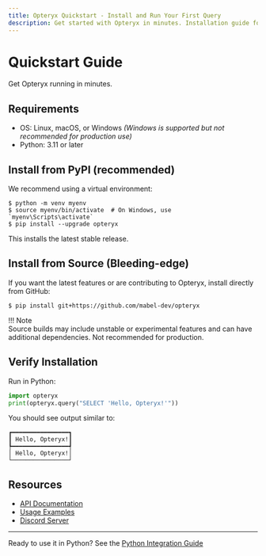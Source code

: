 ```yaml
---
title: Opteryx Quickstart - Install and Run Your First Query
description: Get started with Opteryx in minutes. Installation guide for Python query engine with quick setup and verification steps.
---
```


# Quickstart Guide

Get Opteryx running in minutes.

## Requirements

- OS: Linux, macOS, or Windows _(Windows is supported but not recommended for production use)_
- Python: 3.11 or later

## Install from PyPI (recommended)

We recommend using a virtual environment:

~~~console
$ python -m venv myenv
$ source myenv/bin/activate  # On Windows, use `myenv\Scripts\activate`
$ pip install --upgrade opteryx
~~~

This installs the latest stable release.

## Install from Source (Bleeding-edge)

If you want the latest features or are contributing to Opteryx, install directly from GitHub:

~~~console
$ pip install git+https://github.com/mabel-dev/opteryx
~~~

!!! Note  
    Source builds may include unstable or experimental features and can have additional dependencies. Not recommended for production.

## Verify Installation

Run in Python:

~~~python
import opteryx
print(opteryx.query("SELECT 'Hello, Opteryx!'"))
~~~

You should see output similar to:

~~~
┏━━━━━━━━━━━━━━━━┓
┃ Hello, Opteryx!┃
┡━━━━━━━━━━━━━━━━┩
│ Hello, Opteryx!│
└────────────────┘
~~~

## Resources

- [API Documentation](python-client.md)
- [Usage Examples](https://github.com/mabel-dev/opteryx#examples)
- [Discord Server](https://discord.gg/qpv2tr989x)

---

Ready to use it in Python? See the [Python Integration Guide](python-client.md)